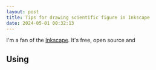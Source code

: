 ```yaml
---
layout: post
title: Tips for drawing scientific figure in Inkscape
date: 2024-05-01 00:32:13
---
```


I'm a fan of the [Inkscape](). It's free, open source and 

## Using 